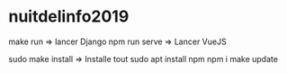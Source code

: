 # nuitdelinfo2019

make run => lancer Django
npm run serve => Lancer VueJS

sudo make install => Installe tout
sudo apt install npm 
npm i 
make update
